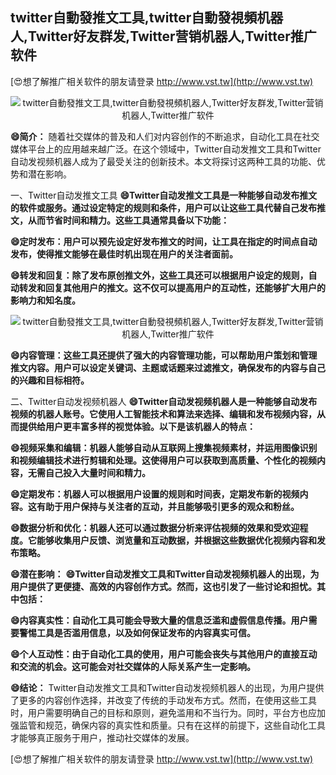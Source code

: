 ## **twitter自動發推文工具,twitter自動發視頻机器人,Twitter好友群发,Twitter营销机器人,Twitter推广软件**

[😍想了解推广相关软件的朋友请登录 http://www.vst.tw](http://www.vst.tw)

 <center><img src="https://vst.tw/MP4/tuiguang/png/0.png" alt="twitter自動發推文工具,twitter自動發視頻机器人,Twitter好友群发,Twitter营销机器人,Twitter推广软件"></center>

**😄简介：**
随着社交媒体的普及和人们对内容创作的不断追求，自动化工具在社交媒体平台上的应用越来越广泛。在这个领域中，Twitter自动发推文工具和Twitter自动发视频机器人成为了最受关注的创新技术。本文将探讨这两种工具的功能、优势和潜在影响。

一、Twitter自动发推文工具
**😄Twitter自动发推文工具是一种能够自动发布推文的软件或服务。通过设定特定的规则和条件，用户可以让这些工具代替自己发布推文，从而节省时间和精力。这些工具通常具备以下功能：**

**😄定时发布：用户可以预先设定好发布推文的时间，让工具在指定的时间点自动发布，使得推文能够在最佳时机出现在用户的关注者面前。**

**😄转发和回复：除了发布原创推文外，这些工具还可以根据用户设定的规则，自动转发和回复其他用户的推文。这不仅可以提高用户的互动性，还能够扩大用户的影响力和知名度。**

 <center><img src="https://vst.tw/MP4/tuiguang/png/2.png" alt="twitter自動發推文工具,twitter自動發視頻机器人,Twitter好友群发,Twitter营销机器人,Twitter推广软件"></center>

**😄内容管理：这些工具还提供了强大的内容管理功能，可以帮助用户策划和管理推文内容。用户可以设定关键词、主题或话题来过滤推文，确保发布的内容与自己的兴趣和目标相符。**

二、Twitter自动发视频机器人
**😄Twitter自动发视频机器人是一种能够自动发布视频的机器人账号。它使用人工智能技术和算法来选择、编辑和发布视频内容，从而提供给用户更丰富多样的视觉体验。以下是该机器人的特点：**

**😄视频采集和编辑：机器人能够自动从互联网上搜集视频素材，并运用图像识别和视频编辑技术进行剪辑和处理。这使得用户可以获取到高质量、个性化的视频内容，无需自己投入大量时间和精力。**

**😄定期发布：机器人可以根据用户设置的规则和时间表，定期发布新的视频内容。这有助于用户保持与关注者的互动，并且能够吸引更多的观众和粉丝。**

**😄数据分析和优化：机器人还可以通过数据分析来评估视频的效果和受欢迎程度。它能够收集用户反馈、浏览量和互动数据，并根据这些数据优化视频内容和发布策略。**

**😄潜在影响：**
**😄Twitter自动发推文工具和Twitter自动发视频机器人的出现，为用户提供了更便捷、高效的内容创作方式。然而，这也引发了一些讨论和担忧。其中包括：**

**😄内容真实性：自动化工具可能会导致大量的信息泛滥和虚假信息传播。用户需要警惕工具是否滥用信息，以及如何保证发布的内容真实可信。**

**😄个人互动性：由于自动化工具的使用，用户可能会丧失与其他用户的直接互动和交流的机会。这可能会对社交媒体的人际关系产生一定影响。**

**😄结论：**
Twitter自动发推文工具和Twitter自动发视频机器人的出现，为用户提供了更多的内容创作选择，并改变了传统的手动发布方式。然而，在使用这些工具时，用户需要明确自己的目标和原则，避免滥用和不当行为。同时，平台方也应加强监管和规范，确保内容的真实性和质量。只有在这样的前提下，这些自动化工具才能够真正服务于用户，推动社交媒体的发展。

[😍想了解推广相关软件的朋友请登录 http://www.vst.tw](http://www.vst.tw)



